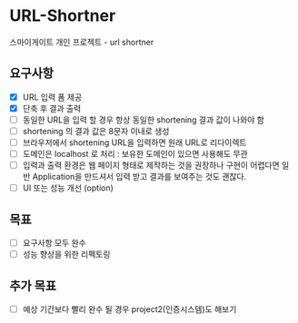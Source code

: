 # URL-Shortner
스마이게이트 개인 프로젝트 - url shortner

## 요구사항

- [X] URL 입력 폼 제공
- [X] 단축 후 결과 출력
- [ ] 동일한 URL을 입력 할 경우 항상 동일한 shortening 결과 값이 나와야 함
- [ ] shortening 의 결과 값은 8문자 이내로 생성
- [ ] 브라우저에서 shortening URL을 입력하면 원래 URL로 리다이렉트
- [ ] 도메인은 localhost 로 처리 : 보유한 도메인이 있으면 사용해도 무관
- [ ] 입력과 출력 환경은 웹 페이지 형태로 제작하는 것을 권장하나 구현이 어렵다면 일반 Application을 만드셔서 입력 받고 결과를 보여주는 것도 괜찮다.
- [ ] UI 또는 성능 개선 (option)

## 목표
- [ ] 요구사항 모두 완수
- [ ] 성능 향상을 위한 리펙토링

## 추가 목표
- [ ] 예상 기간보다 빨리 완수 될 경우 project2(인증시스템)도 해보기